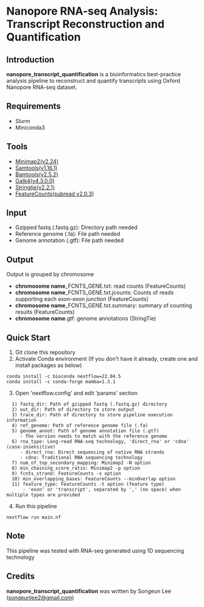 # Nanopore RNA-seq Analysis: Transcript Reconstruction and Quantification


## Introduction
**nanopore_transcript_quantification** is a bioinformatics best-practice analysis pipeline to reconstruct and quantify transcripts using Oxford Nanopore RNA-seq dataset.

## Requirements
  - Slurm
  - Miniconda3

## Tools
  - [Minimap2(v2.24)](https://github.com/lh3/minimap2)
  - [Samtools(v1.16.1)](http://www.htslib.org/doc/samtools.html)
  - [Bamtools(v2.5.2)](https://github.com/pezmaster31/bamtools)
  - [Gatk4(v4.3.0.0)](https://gatk.broadinstitute.org/hc/en-us/sections/9570256638747-4-3-0-0-Current)
  - [Stringtie(v2.2.1)](https://github.com/gpertea/stringtie)
  - [FeatureCounts(subread v2.0.3)](https://bioconductor.org/packages/release/bioc/vignettes/Rsubread/inst/doc/SubreadUsersGuide.pdf)

## Input
- Gzipped fastq (.fastq.gz): Directory path needed
- Reference genome (.fa): File path needed
- Genome annotation (.gtf): File path needed 

## Output
Output is grouped by chromosome
- **chromosome name**_FCNTS_GENE.txt: read counts (FeatureCounts)
- **chromosome name**_FCNTS_GENE.txt.jcounts: Counts of reads supporting each exon-exon junction (FeatureCounts)
- **chromosome name**_FCNTS_GENE.txt.summary: summary of counting results (FeatureCounts)
- **chromosome name**.gtf: genome annotations (StringTie)

## Quick Start
1. Git clone this repository 
2. Activate Conda environment (If you don't have it already, create one and install packages as below)
```
conda install -c bioconda nextflow=22.04.5
conda install -c conda-forge mamba=1.3.1
``` 
3. Open 'nextflow.config' and edit 'params' section 
```
  1) fastq_dir: Path of gzipped fastq (.fastq.gz) directory
  2) out_dir: Path of directory to store output
  3) trace_dir: Path of directory to store pipeline execution information
  4) ref_genome: Path of reference genome file (.fa) 
  5) genome_annot: Path of genome annotation file (.gtf)
     - The version needs to match with the reference genome
  6) rna_type: Long-read RNA-seq technology, 'direct_rna' or 'cdna' (case-insensitive)
     - direct_rna: Direct sequencing of native RNA strands
     - cdna: Traditional RNA sequencing technology
  7) num_of_top_secondary_mapping: Minimap2 -N option
  8) min_chaining_score_ratio: Minimap2 -p option 
  9) fcnts_strand: FeatureCounts -s option 
  10) min_overlapping_bases: FeatureCounts --minOverlap option 
  11) feature_type: FeatureCounts -t option (feature type)
      - 'exon' or 'transcript', separated by ',' (no space) when multiple types are provided 
```
4. Run this pipeline  
```
nextflow run main.nf
```

## Note
 This pipeline was tested with RNA-seq generated using 1D sequencing technology 

## Credits
 **nanopore_transcript_quantification** was written by Songeun Lee (songeunlee2@gmail.com)
